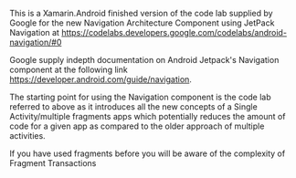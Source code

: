 This is a Xamarin.Android finished version of the code lab supplied by Google for the new Navigation Architecture Component using JetPack Navigation at 
https://codelabs.developers.google.com/codelabs/android-navigation/#0

Google supply indepth documentation on Android Jetpack's Navigation component at the following link https://developer.android.com/guide/navigation.

The starting point for using the Navigation component is the code lab referred to above as it introduces all the new concepts of a Single Activity/multiple fragments apps which 
potentially reduces the amount of code for a given app as compared to the older approach of multiple activities.

If you have used fragments before you will be aware of the complexity of Fragment Transactions


